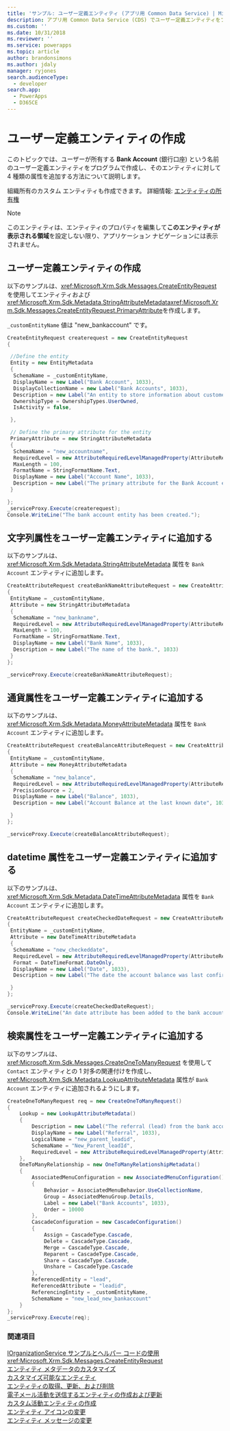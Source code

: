 ```yaml
---
title: 'サンプル: ユーザー定義エンティティ (アプリ用 Common Data Service) | Microsoft Docs'
description: アプリ用 Common Data Service (CDS) でユーザー定義エンティティをプログラムで作成する方法を示します。
ms.custom: ''
ms.date: 10/31/2018
ms.reviewer: ''
ms.service: powerapps
ms.topic: article
author: brandonsimons
ms.author: jdaly
manager: ryjones
search.audienceType:
  - developer
search.app:
  - PowerApps
  - D365CE
---
```

# <a name="create-custom-entity"></a>ユーザー定義エンティティの作成

このトピックでは、ユーザーが所有する **Bank Account** (銀行口座) という名前のユーザー定義エンティティをプログラムで作成し、そのエンティティに対して 4 種類の属性を追加する方法について説明します。  
  
組織所有のカスタム エンティティも作成できます。 詳細情報: [エンティティの所有権](/dynamics365/customer-engagement/developer/introduction-entities#entity-ownership)  
  
> [!NOTE]
>  このエンティティは、エンティティのプロパティを編集して**このエンティティが表示される領域**を設定しない限り、アプリケーション ナビゲーションには表示されません。  
  
<a name="BKMK_CreateCustomEntity"></a>   

## <a name="create-a-custom-entity"></a>ユーザー定義エンティティの作成  

 以下のサンプルは、<xref:Microsoft.Xrm.Sdk.Messages.CreateEntityRequest> を使用してエンティティおよび <xref:Microsoft.Xrm.Sdk.Metadata.StringAttributeMetadata><xref:Microsoft.Xrm.Sdk.Messages.CreateEntityRequest.PrimaryAttribute>を作成します。  
  
 `_customEntityName` 値は "new_bankaccount" です。  
  
```csharp
CreateEntityRequest createrequest = new CreateEntityRequest
{

 //Define the entity
 Entity = new EntityMetadata
 {
  SchemaName = _customEntityName,
  DisplayName = new Label("Bank Account", 1033),
  DisplayCollectionName = new Label("Bank Accounts", 1033),
  Description = new Label("An entity to store information about customer bank accounts", 1033),
  OwnershipType = OwnershipTypes.UserOwned,
  IsActivity = false,

 },

 // Define the primary attribute for the entity
 PrimaryAttribute = new StringAttributeMetadata
 {
  SchemaName = "new_accountname",
  RequiredLevel = new AttributeRequiredLevelManagedProperty(AttributeRequiredLevel.None),
  MaxLength = 100,
  FormatName = StringFormatName.Text,
  DisplayName = new Label("Account Name", 1033),
  Description = new Label("The primary attribute for the Bank Account entity.", 1033)
 }

};
_serviceProxy.Execute(createrequest);
Console.WriteLine("The bank account entity has been created.");
```  
  
<a name="BKMK_AddStringAttribute"></a>   

## <a name="add-a-string-attribute-to-the-custom-entity"></a>文字列属性をユーザー定義エンティティに追加する  

以下のサンプルは、<xref:Microsoft.Xrm.Sdk.Metadata.StringAttributeMetadata> 属性を `Bank Account` エンティティに追加します。  
  
```csharp
CreateAttributeRequest createBankNameAttributeRequest = new CreateAttributeRequest
{
 EntityName = _customEntityName,
 Attribute = new StringAttributeMetadata
 {
  SchemaName = "new_bankname",
  RequiredLevel = new AttributeRequiredLevelManagedProperty(AttributeRequiredLevel.None),
  MaxLength = 100,
  FormatName = StringFormatName.Text,
  DisplayName = new Label("Bank Name", 1033),
  Description = new Label("The name of the bank.", 1033)
 }
};

_serviceProxy.Execute(createBankNameAttributeRequest);
```
  
<a name="BKMK_AddMoneyAttribute"></a>   

## <a name="add-a-money-attribute-to-the-custom-entity"></a>通貨属性をユーザー定義エンティティに追加する  

 以下のサンプルは、<xref:Microsoft.Xrm.Sdk.Metadata.MoneyAttributeMetadata> 属性を `Bank Account` エンティティに追加します。  
  
```csharp
CreateAttributeRequest createBalanceAttributeRequest = new CreateAttributeRequest
{
 EntityName = _customEntityName,
 Attribute = new MoneyAttributeMetadata
 {
  SchemaName = "new_balance",
  RequiredLevel = new AttributeRequiredLevelManagedProperty(AttributeRequiredLevel.None),
  PrecisionSource = 2,
  DisplayName = new Label("Balance", 1033),
  Description = new Label("Account Balance at the last known date", 1033),

 }
};

_serviceProxy.Execute(createBalanceAttributeRequest);

```  
  
<a name="BKMK_AddDateTimeAttribute"></a>   

## <a name="add-a-datetime-attribute-to-the-custom-entity"></a>datetime 属性をユーザー定義エンティティに追加する  

以下のサンプルは、<xref:Microsoft.Xrm.Sdk.Metadata.DateTimeAttributeMetadata> 属性を `Bank Account` エンティティに追加します。  
  
```csharp
CreateAttributeRequest createCheckedDateRequest = new CreateAttributeRequest
{
 EntityName = _customEntityName,
 Attribute = new DateTimeAttributeMetadata
 {
  SchemaName = "new_checkeddate",
  RequiredLevel = new AttributeRequiredLevelManagedProperty(AttributeRequiredLevel.None),
  Format = DateTimeFormat.DateOnly,
  DisplayName = new Label("Date", 1033),
  Description = new Label("The date the account balance was last confirmed", 1033)

 }
};

_serviceProxy.Execute(createCheckedDateRequest);
Console.WriteLine("An date attribute has been added to the bank account entity.");
```
  
<a name="BKMK_AddLookupAttribute"></a>
   
## <a name="add-a-lookup-attribute-to-the-custom-entity"></a>検索属性をユーザー定義エンティティに追加する 
 
 以下のサンプルは、<xref:Microsoft.Xrm.Sdk.Messages.CreateOneToManyRequest> を使用して `Contact` エンティティとの 1 対多の関連付けを作成し、<xref:Microsoft.Xrm.Sdk.Metadata.LookupAttributeMetadata> 属性が `Bank Account` エンティティに追加されるようにします。  
  
```csharp
CreateOneToManyRequest req = new CreateOneToManyRequest()
{
    Lookup = new LookupAttributeMetadata()
    {
        Description = new Label("The referral (lead) from the bank account owner", 1033),
        DisplayName = new Label("Referral", 1033),
        LogicalName = "new_parent_leadid",
        SchemaName = "New_Parent_leadId",
        RequiredLevel = new AttributeRequiredLevelManagedProperty(AttributeRequiredLevel.Recommended)
    },
    OneToManyRelationship = new OneToManyRelationshipMetadata()
    {
        AssociatedMenuConfiguration = new AssociatedMenuConfiguration()
        {
            Behavior = AssociatedMenuBehavior.UseCollectionName,
            Group = AssociatedMenuGroup.Details,
            Label = new Label("Bank Accounts", 1033),
            Order = 10000
        },
        CascadeConfiguration = new CascadeConfiguration()
        {
            Assign = CascadeType.Cascade,
            Delete = CascadeType.Cascade,
            Merge = CascadeType.Cascade,
            Reparent = CascadeType.Cascade,
            Share = CascadeType.Cascade,
            Unshare = CascadeType.Cascade
        },
        ReferencedEntity = "lead",
        ReferencedAttribute = "leadid",
        ReferencingEntity = _customEntityName,
        SchemaName = "new_lead_new_bankaccount"
    }
};
_serviceProxy.Execute(req);
```
  
### <a name="see-also"></a>関連項目  
 [IOrganizationService サンプルとヘルパー コードの使用](/dynamics365/customer-engagement/developer/use-sample-helper-code)   
 <xref:Microsoft.Xrm.Sdk.Messages.CreateEntityRequest>   
 [エンティティ メタデータのカスタマイズ](../customize-entity-metadata.md)   
 [カスタマイズ可能なエンティティ](/dynamics365/customer-engagement/developer/which-entities-are-customizable)   
 [エンティティの取得、更新、および削除](/dynamics365/customer-engagement/developer/retrieve-update-delete-entities)   
 [電子メール活動を送信するエンティティの作成および更新](/dynamics365/customer-engagement/developer/create-update-entity-emailed)   
 [カスタム活動エンティティの作成](/dynamics365/customer-engagement/developer/create-custom-activity-entity)   
 [エンティティ アイコンの変更](/dynamics365/customer-engagement/developer/modify-icons-entity)   
 [エンティティ メッセージの変更](/dynamics365/customer-engagement/developer/modify-messages-entity)

